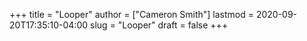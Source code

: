 +++
title = "Looper"
author = ["Cameron Smith"]
lastmod = 2020-09-20T17:35:10-04:00
slug = "Looper"
draft = false
+++
